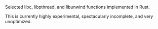 Selected libc, libpthread, and libunwind functions implemented in Rust.

This is currently highly experimental, spectacularly incomplete, and
very unoptimized.
